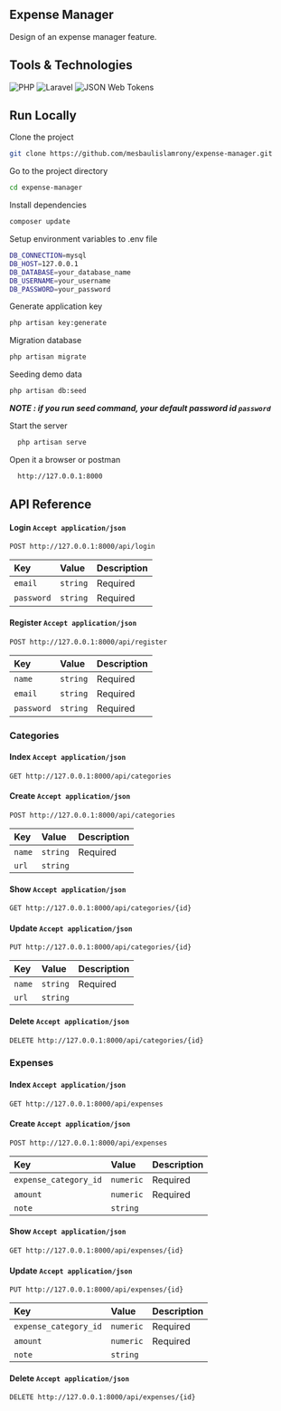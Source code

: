 ## Expense Manager

Design of an expense manager feature.

## Tools & Technologies
![PHP](https://img.shields.io/static/v1?label=PHP&message=^8.1&color=blue)
![Laravel](https://img.shields.io/static/v1?label=Laravel&message=^10.0&color=red)
![JSON Web Tokens](https://img.shields.io/static/v1?label=JWT&message=^2.0&color=yellow)


## Run Locally

Clone the project
```bash
git clone https://github.com/mesbaulislamrony/expense-manager.git
```  

Go to the project directory
```bash
cd expense-manager
```

Install dependencies
```bash
composer update
```

Setup environment variables to .env file
```bash
DB_CONNECTION=mysql
DB_HOST=127.0.0.1
DB_DATABASE=your_database_name
DB_USERNAME=your_username
DB_PASSWORD=your_password
```

Generate application key
```bash
php artisan key:generate
```

Migration database
```bash
php artisan migrate
```

Seeding demo data
```bash
php artisan db:seed
```
**_NOTE : if you run seed command, your default password id `password`_**

Start the server
```bash
  php artisan serve
```

Open it a browser or postman
```bash
  http://127.0.0.1:8000
```

## API Reference

#### Login `Accept application/json`
```http
POST http://127.0.0.1:8000/api/login
```

| Key | Value     | Description                |
| :-------- | :------- | :-------------------- |
| `email` | `string` | Required |
| `password` | `string` | Required |

#### Register `Accept application/json`
```http
POST http://127.0.0.1:8000/api/register
```

| Key | Value     | Description                |
| :-------- | :------- | :-------------------- |
| `name` | `string` | Required |
| `email` | `string` | Required |
| `password` | `string` | Required |


### Categories

#### Index `Accept application/json`
```http
GET http://127.0.0.1:8000/api/categories
```

#### Create `Accept application/json`
```http
POST http://127.0.0.1:8000/api/categories
```
| Key | Value     | Description                |
| :-------- | :------- | :-------------------- |
| `name` | `string` | Required |
| `url` | `string` |  |

#### Show `Accept application/json`
```http
GET http://127.0.0.1:8000/api/categories/{id}
```

#### Update `Accept application/json`
```http
PUT http://127.0.0.1:8000/api/categories/{id}
```
| Key | Value     | Description                |
| :-------- | :------- | :-------------------- |
| `name` | `string` | Required |
| `url` | `string` |  |

#### Delete `Accept application/json`
```http
DELETE http://127.0.0.1:8000/api/categories/{id}
```


### Expenses

#### Index `Accept application/json`
```http
GET http://127.0.0.1:8000/api/expenses
```

#### Create `Accept application/json`
```http
POST http://127.0.0.1:8000/api/expenses
```
| Key | Value     | Description                |
| :-------- | :------- | :-------------------- |
| `expense_category_id` | `numeric` | Required |
| `amount` | `numeric` | Required |
| `note` | `string` |  |

#### Show `Accept application/json`
```http
GET http://127.0.0.1:8000/api/expenses/{id}
```

#### Update `Accept application/json`
```http
PUT http://127.0.0.1:8000/api/expenses/{id}
```
| Key | Value     | Description                |
| :-------- | :------- | :-------------------- |
| `expense_category_id` | `numeric` | Required |
| `amount` | `numeric` | Required |
| `note` | `string` |  |

#### Delete `Accept application/json`
```http
DELETE http://127.0.0.1:8000/api/expenses/{id}
```